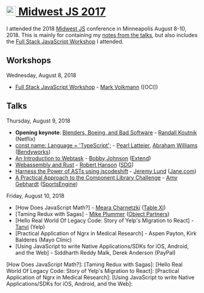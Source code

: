 # [<image src="https://user-images.githubusercontent.com/2284699/29460916-58e48b94-83ef-11e7-9243-f67b10c2d95e.png" width="25px" height="25px"> Midwest JS 2017](http://midwestjs.com)

I attended the 2018 [Midwest JS](http://midwestjs.com) conference in Minneapolis August 8-10, 2018. This is mainly for containing my [notes from the talks](talks), but also includes the [Full Stack JavaScript Workshop] I attended.

## Workshops

Wednesday, August 8, 2018
- [Full Stack JavaScript Workshop] - [Mark Volkmann] ([OCI])

## Talks

Thursday, August 9, 2018
- **Opening keynote**: [Blenders, Boeing, and Bad Software] - [Randall Koutnik] (Netflix)
- [const name: Language = 'TypeScript';] - [Pearl Latteier], [Abraham Williams] ([Bendyworks])
- [An Introduction to Webtask] - [Bobby Johnson] ([Extend])
- [Webassembly and Rust] - [Robert Hanson] ([SDG])
- [Harness the Power of ASTs using jscodeshift] - [Jeremy Lund] ([Jane.com])
- [A Practical Approach to the Component Library Challenge] - [Amy Gebhardt] ([SportsEngine])

Friday, August 10, 2018
- [How Does JavaScript Math?] - [Meara Charnetzki] ([Table XI])
- [Taming Redux with Sagas] - [Mike Plummer] ([Object Partners])
- [Hello Real World Of Legacy Code: Story of Yelp's Migration to React] - [Tanvi] (Yelp)
- [Practical Application of Ngrx in Medical Research] - Aspen Payton, Kirk Balderes (Mayo Clinic)
- [Using JavaScript to write Native Applications/SDKs for iOS, Android, and the Web] - Siddharth Reddy Malk, Derek Anderson (PayPal)

[Full Stack JavaScript Workshop]: https://github.com/mvolkmann/talks/tree/master/full-stack-js
[Blenders, Boeing, and Bad Software]: talks/opening-keynote.md
[const name: Language = 'TypeScript';]: talks/typescript.md
[An Introduction to Webtask]: talks/webtask.md
[Webassembly and Rust]: talks/webassembly-rust.md
[Harness the Power of ASTs using jscodeshift]: talks/abstract-syntax-trees-using-jscodeshift.md
[A Practical Approach to the Component Library Challenge]: talks/practical-component-library.md
[How Does JavaScript Math?]:
[Taming Redux with Sagas]:
[Hello Real World Of Legacy Code: Story of Yelp's Migration to React]:
[Practical Application of Ngrx in Medical Research]:
[Using JavaScript to write Native Applications/SDKs for iOS, Android, and the Web]:

[Mark Volkmann]: https://github.com/mvolkmann
[Randall Koutnik]: https://github.com/SomeKittens
[Pearl Latteier]: https://github.com/pearlbea
[Abraham Williams]: https://github.com/abraham
[Bobby Johnson]: https://github.com/NotMyself
[Robert Hanson]: https://github.com/kimtuck
[Jeremy Lund]: https://github.com/lund0n
[Amy Gebhardt]: https://github.com/agebhardt
[Meara Charnetzki]: https://github.com/meara
[Mike Plummer]: https://github.com/mike-plummer
[Tanvi]: https://tanvip.github.io

[Extend]: https://goextend.io
[Bendyworks]: https://bendyworks.com
[SDG]: https://solutiondesign.com
[Jane.com]: https://jane.com
[SportsEngine]: https://www.sportsengine.com
[Table XI]: https://www.tablexi.com
[Object Partners]: https://objectpartners.com
